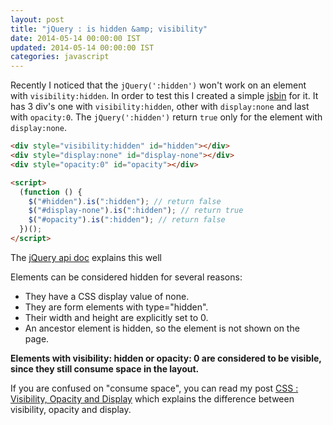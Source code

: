 ```yaml
---
layout: post
title: "jQuery : is hidden &amp; visibility"
date: 2014-05-14 00:00:00 IST
updated: 2014-05-14 00:00:00 IST
categories: javascript
---
```


Recently I noticed that the `jQuery(':hidden')` won't work on an element with `visibility:hidden`. In order to test this I created a simple [jsbin](http://jsbin.com/lucab/1/edit) for it. It has 3 div's one with `visibility:hidden`, other with `display:none` and last with `opacity:0`. The `jQuery(':hidden')` return `true` only for the element with `display:none`.

```html
<div style="visibility:hidden" id="hidden"></div>
<div style="display:none" id="display-none"></div>
<div style="opacity:0" id="opacity"></div>

<script>
  (function () {
    $("#hidden").is(":hidden"); // return false
    $("#display-none").is(":hidden"); // return true
    $("#opacity").is(":hidden"); // return false
  })();
</script>
```

The [jQuery api doc](http://api.jquery.com/hidden-selector/) explains this well

Elements can be considered hidden for several reasons:

- They have a CSS display value of none.
- They are form elements with type="hidden".
- Their width and height are explicitly set to 0.
- An ancestor element is hidden, so the element is not shown on the page.

**Elements with visibility: hidden or opacity: 0 are considered to be visible, since they still consume space in the layout.**

If you are confused on "consume space", you can read my post [CSS : Visibility, Opacity and Display](/2014/02/css-visibility-display-opacity.html) which explains the difference between visibility, opacity and display.
